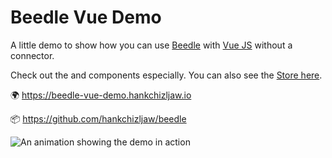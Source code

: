# Beedle Vue Demo
A little demo to show how you can use [Beedle](https://github.com/hankchizljaw/beedle) with [Vue JS](https://vuejs.org/) without a connector. 

Check out the [<Password />](https://github.com/hankchizljaw/beedle-vue-demo/blob/master/js/components/Password.vue) and [<Status />](https://github.com/hankchizljaw/beedle-vue-demo/blob/master/js/components/Status.vue) components especially. You can also see the [Store here](https://github.com/hankchizljaw/beedle-vue-demo/blob/master/js/store.js).



🌍 https://beedle-vue-demo.hankchizljaw.io

📦 https://github.com/hankchizljaw/beedle



![An animation showing the demo in action](https://s3-us-west-2.amazonaws.com/s.cdpn.io/174183/beedlevue.gif)

